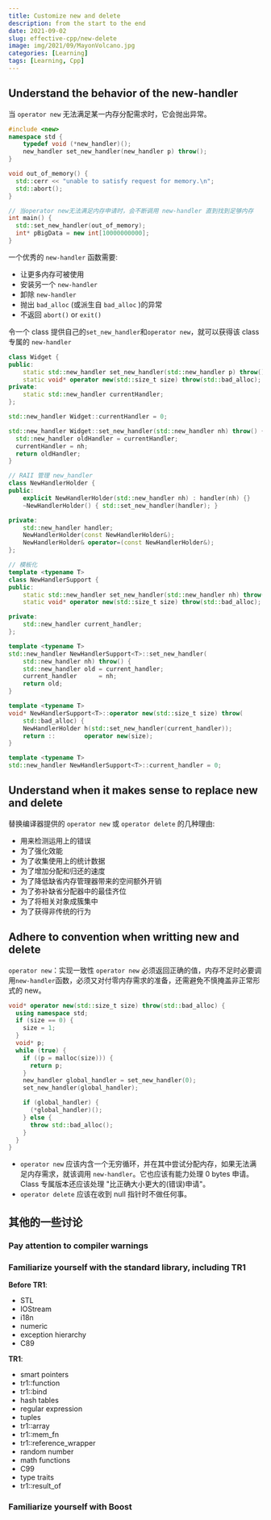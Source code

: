 ```yaml
---
title: Customize new and delete
description: from the start to the end
date: 2021-09-02
slug: effective-cpp/new-delete
image: img/2021/09/MayonVolcano.jpg
categories: [Learning]
tags: [Learning, Cpp]
---
```


## Understand the behavior of the new-handler

当 `operator new` 无法满足某一内存分配需求时，它会抛出异常。

```c++
#include <new>
namespace std {
    typedef void (*new_handler)();
    new_handler set_new_handler(new_handler p) throw();
}

void out_of_memory() {
  std::cerr << "unable to satisfy request for memory.\n";
  std::abort();
}

// 当operator new无法满足内存申请时，会不断调用 new-handler 直到找到足够内存
int main() {
  std::set_new_handler(out_of_memory);
  int* pBigData = new int[10000000000];
}
```

一个优秀的 `new-handler` 函数需要:

- 让更多内存可被使用
- 安装另一个 `new-handler`
- 卸除 `new-handler`
- 抛出 `bad_alloc` (或派生自 `bad_alloc` )的异常
- 不返回 `abort()` or `exit()`

令一个 class 提供自己的`set_new_handler`和`operator new`，就可以获得该 class 专属的 `new-handler`

```c++
class Widget {
public:
    static std::new_handler set_new_handler(std::new_handler p) throw();
    static void* operator new(std::size_t size) throw(std::bad_alloc);
private:
    static std::new_handler currentHandler;
};

std::new_handler Widget::currentHandler = 0;

std::new_handler Widget::set_new_handler(std::new_handler nh) throw() {
  std::new_handler oldHandler = currentHandler;
  currentHandler = nh;
  return oldHandler;
}

// RAII 管理 new_handler
class NewHandlerHolder {
public:
    explicit NewHandlerHolder(std::new_handler nh) : handler(nh) {}
    ~NewHandlerHolder() { std::set_new_handler(handler); }

private:
    std::new_handler handler;
    NewHandlerHolder(const NewHandlerHolder&);
    NewHandlerHolder& operator=(const NewHandlerHolder&);
};

// 模板化
template <typename T>
class NewHandlerSupport {
public:
    static std::new_handler set_new_handler(std::new_handler nh) throw();
    static void* operator new(std::size_t size) throw(std::bad_alloc);

private:
    std::new_handler current_handler;
};

template <typename T>
std::new_handler NewHandlerSupport<T>::set_new_handler(
    std::new_handler nh) throw() {
    std::new_handler old = current_handler;
    current_handler      = nh;
    return old;
}

template <typename T>
void* NewHandlerSupport<T>::operator new(std::size_t size) throw(
    std::bad_alloc) {
    NewHandlerHolder h(std::set_new_handler(current_handler));
    return ::        operator new(size);
}

template <typename T>
std::new_handler NewHandlerSupport<T>::current_handler = 0;
```

## Understand when it makes sense to replace new and delete

替换编译器提供的 `operator new` 或 `operator delete` 的几种理由:

- 用来检测运用上的错误
- 为了强化效能
- 为了收集使用上的统计数据
- 为了增加分配和归还的速度
- 为了降低缺省内存管理器带来的空间额外开销
- 为了弥补缺省分配器中的最佳齐位
- 为了将相关对象成簇集中
- 为了获得非传统的行为

## Adhere to convention when writting new and delete

`operator new`：实现一致性 `operator new` 必须返回正确的值，内存不足时必要调用`new-handler`函数，必须又对付零内存需求的准备，还需避免不慎掩盖非正常形式的 new。

```c++
void* operator new(std::size_t size) throw(std::bad_alloc) {
  using namespace std;
  if (size == 0) {
    size = 1;
  }
  void* p;
  while (true) {
    if ((p = malloc(size))) {
      return p;
    }
    new_handler global_handler = set_new_handler(0);
    set_new_handler(global_handler);

    if (global_handler) {
      (*global_handler)();
    } else {
      throw std::bad_alloc();
    }
  }
}
```

- `operator new` 应该内含一个无穷循环，并在其中尝试分配内存，如果无法满足内存需求，就该调用 `new-handler`。它也应该有能力处理 0 bytes 申请。 Class 专属版本还应该处理 "比正确大小更大的(错误)申请"。
- `operator delete` 应该在收到 null 指针时不做任何事。

## 其他的一些讨论

### Pay attention to compiler warnings

### Familiarize yourself with the standard library, including TR1

**Before TR1**:

- STL
- IOStream
- i18n
- numeric
- exception hierarchy
- C89

**TR1**:

- smart pointers
- tr1::function
- tr1::bind
- hash tables
- regular expression
- tuples
- tr1::array
- tr1::mem_fn
- tr1::reference_wrapper
- random number
- math functions
- C99
- type traits
- tr1::result_of

### Familiarize yourself with Boost
